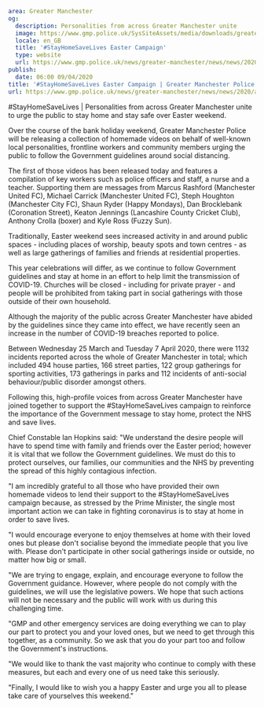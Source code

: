 ```yaml
area: Greater Manchester
og:
  description: Personalities from across Greater Manchester unite
  image: https://www.gmp.police.uk/SysSiteAssets/media/downloads/greater-manchester/covid19/stayhomeimagelong.jpg?crop=(0,17,960,522)&amp;w=600&amp;h=300&amp;scale=both
  locale: en_GB
  title: '#StayHomeSaveLives Easter Campaign'
  type: website
  url: https://www.gmp.police.uk/news/greater-manchester/news/news/2020/april/stayhomesavelives-easter-campaign/
publish:
  date: 06:00 09/04/2020
title: '#StayHomeSaveLives Easter Campaign | Greater Manchester Police'
url: https://www.gmp.police.uk/news/greater-manchester/news/news/2020/april/stayhomesavelives-easter-campaign/
```

#StayHomeSaveLives | Personalities from across Greater Manchester unite to urge the public to stay home and stay safe over Easter weekend.

Over the course of the bank holiday weekend, Greater Manchester Police will be releasing a collection of homemade videos on behalf of well-known local personalities, frontline workers and community members urging the public to follow the Government guidelines around social distancing.

The first of those videos has been released today and features a compilation of key workers such as police officers and staff, a nurse and a teacher. Supporting them are messages from Marcus Rashford (Manchester United FC), Michael Carrick (Manchester United FC), Steph Houghton (Manchester City FC), Shaun Ryder (Happy Mondays), Dan Brocklebank (Coronation Street), Keaton Jennings (Lancashire County Cricket Club), Anthony Crolla (boxer) and Kyle Ross (Fuzzy Sun).

Traditionally, Easter weekend sees increased activity in and around public spaces - including places of worship, beauty spots and town centres - as well as large gatherings of families and friends at residential properties.

This year celebrations will differ, as we continue to follow Government guidelines and stay at home in an effort to help limit the transmission of COVID-19. Churches will be closed - including for private prayer - and people will be prohibited from taking part in social gatherings with those outside of their own household.

Although the majority of the public across Greater Manchester have abided by the guidelines since they came into effect, we have recently seen an increase in the number of COVID-19 breaches reported to police.

Between Wednesday 25 March and Tuesday 7 April 2020, there were 1132 incidents reported across the whole of Greater Manchester in total; which included 494 house parties, 166 street parties, 122 group gatherings for sporting activities, 173 gatherings in parks and 112 incidents of anti-social behaviour/public disorder amongst others.

Following this, high-profile voices from across Greater Manchester have joined together to support the #StayHomeSaveLives campaign to reinforce the importance of the Government message to stay home, protect the NHS and save lives.

Chief Constable Ian Hopkins said: "We understand the desire people will have to spend time with family and friends over the Easter period; however it is vital that we follow the Government guidelines. We must do this to protect ourselves, our families, our communities and the NHS by preventing the spread of this highly contagious infection.

"I am incredibly grateful to all those who have provided their own homemade videos to lend their support to the #StayHomeSaveLives campaign because, as stressed by the Prime Minister, the single most important action we can take in fighting coronavirus is to stay at home in order to save lives.

"I would encourage everyone to enjoy themselves at home with their loved ones but please don't socialise beyond the immediate people that you live with. Please don't participate in other social gatherings inside or outside, no matter how big or small.

 "We are trying to engage, explain, and encourage everyone to follow the Government guidance. However, where people do not comply with the guidelines, we will use the legislative powers. We hope that such actions will not be necessary and the public will work with us during this challenging time.

"GMP and other emergency services are doing everything we can to play our part to protect you and your loved ones, but we need to get through this together, as a community. So we ask that you do your part too and follow the Government's instructions.

"We would like to thank the vast majority who continue to comply with these measures, but each and every one of us need take this seriously.

"Finally, I would like to wish you a happy Easter and urge you all to please take care of yourselves this weekend."
